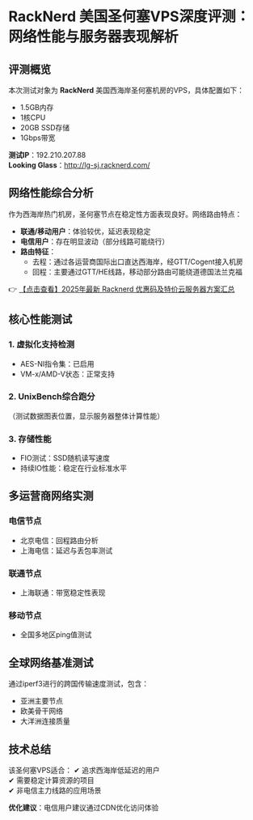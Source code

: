 # RackNerd 美国圣何塞VPS深度评测：网络性能与服务器表现解析

## 评测概览
本次测试对象为 **RackNerd** 美国西海岸圣何塞机房的VPS，具体配置如下：
- 1.5GB内存
- 1核CPU
- 20GB SSD存储
- 1Gbps带宽

**测试IP**：192.210.207.88  
**Looking Glass**：http://lg-sj.racknerd.com/

## 网络性能综合分析
作为西海岸热门机房，圣何塞节点在稳定性方面表现良好。网络路由特点：
- **联通/移动用户**：体验较优，延迟表现稳定
- **电信用户**：存在明显波动（部分线路可能绕行）
- **路由特征**：
  - 去程：通过各运营商国际出口直达西海岸，经GTT/Cogent接入机房
  - 回程：主要通过GTT/HE线路，移动部分路由可能绕道德国法兰克福

👉 [【点击查看】2025年最新 Racknerd 优惠码及特价云服务器方案汇总](https://bit.ly/Rack_Nerd)

## 核心性能测试

### 1. 虚拟化支持检测
- AES-NI指令集：已启用
- VM-x/AMD-V状态：正常支持

### 2. UnixBench综合跑分
（测试数据图表位置，显示服务器整体计算性能）

### 3. 存储性能
- FIO测试：SSD随机读写速度
- 持续IO性能：稳定在行业标准水平

## 多运营商网络实测

### 电信节点
- 北京电信：回程路由分析
- 上海电信：延迟与丢包率测试

### 联通节点
- 上海联通：带宽稳定性表现

### 移动节点
- 全国多地区ping值测试

## 全球网络基准测试
通过iperf3进行的跨国传输速度测试，包含：
- 亚洲主要节点
- 欧美骨干网络
- 大洋洲连接质量

## 技术总结
该圣何塞VPS适合：
✔ 追求西海岸低延迟的用户  
✔ 需要稳定计算资源的项目  
✔ 非电信主力线路的应用场景  

**优化建议**：电信用户建议通过CDN优化访问体验